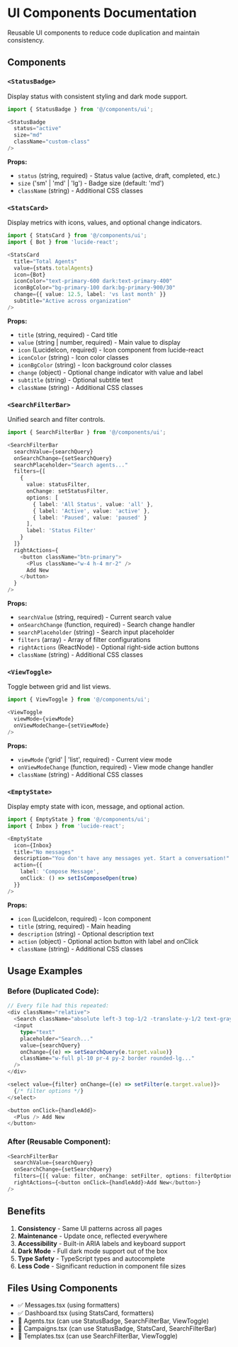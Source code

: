 # UI Components Documentation

Reusable UI components to reduce code duplication and maintain consistency.

## Components

### `<StatusBadge>`

Display status with consistent styling and dark mode support.

```typescript
import { StatusBadge } from '@/components/ui';

<StatusBadge
  status="active"
  size="md"
  className="custom-class"
/>
```

**Props:**
- `status` (string, required) - Status value (active, draft, completed, etc.)
- `size` ('sm' | 'md' | 'lg') - Badge size (default: 'md')
- `className` (string) - Additional CSS classes

### `<StatsCard>`

Display metrics with icons, values, and optional change indicators.

```typescript
import { StatsCard } from '@/components/ui';
import { Bot } from 'lucide-react';

<StatsCard
  title="Total Agents"
  value={stats.totalAgents}
  icon={Bot}
  iconColor="text-primary-600 dark:text-primary-400"
  iconBgColor="bg-primary-100 dark:bg-primary-900/30"
  change={{ value: 12.5, label: 'vs last month' }}
  subtitle="Active across organization"
/>
```

**Props:**
- `title` (string, required) - Card title
- `value` (string | number, required) - Main value to display
- `icon` (LucideIcon, required) - Icon component from lucide-react
- `iconColor` (string) - Icon color classes
- `iconBgColor` (string) - Icon background color classes
- `change` (object) - Optional change indicator with value and label
- `subtitle` (string) - Optional subtitle text
- `className` (string) - Additional CSS classes

### `<SearchFilterBar>`

Unified search and filter controls.

```typescript
import { SearchFilterBar } from '@/components/ui';

<SearchFilterBar
  searchValue={searchQuery}
  onSearchChange={setSearchQuery}
  searchPlaceholder="Search agents..."
  filters={[
    {
      value: statusFilter,
      onChange: setStatusFilter,
      options: [
        { label: 'All Status', value: 'all' },
        { label: 'Active', value: 'active' },
        { label: 'Paused', value: 'paused' }
      ],
      label: 'Status Filter'
    }
  ]}
  rightActions={
    <button className="btn-primary">
      <Plus className="w-4 h-4 mr-2" />
      Add New
    </button>
  }
/>
```

**Props:**
- `searchValue` (string, required) - Current search value
- `onSearchChange` (function, required) - Search change handler
- `searchPlaceholder` (string) - Search input placeholder
- `filters` (array) - Array of filter configurations
- `rightActions` (ReactNode) - Optional right-side action buttons
- `className` (string) - Additional CSS classes

### `<ViewToggle>`

Toggle between grid and list views.

```typescript
import { ViewToggle } from '@/components/ui';

<ViewToggle
  viewMode={viewMode}
  onViewModeChange={setViewMode}
/>
```

**Props:**
- `viewMode` ('grid' | 'list', required) - Current view mode
- `onViewModeChange` (function, required) - View mode change handler
- `className` (string) - Additional CSS classes

### `<EmptyState>`

Display empty state with icon, message, and optional action.

```typescript
import { EmptyState } from '@/components/ui';
import { Inbox } from 'lucide-react';

<EmptyState
  icon={Inbox}
  title="No messages"
  description="You don't have any messages yet. Start a conversation!"
  action={{
    label: 'Compose Message',
    onClick: () => setIsComposeOpen(true)
  }}
/>
```

**Props:**
- `icon` (LucideIcon, required) - Icon component
- `title` (string, required) - Main heading
- `description` (string) - Optional description text
- `action` (object) - Optional action button with label and onClick
- `className` (string) - Additional CSS classes

## Usage Examples

### Before (Duplicated Code):
```typescript
// Every file had this repeated:
<div className="relative">
  <Search className="absolute left-3 top-1/2 -translate-y-1/2 text-gray-400 w-5 h-5" />
  <input
    type="text"
    placeholder="Search..."
    value={searchQuery}
    onChange={(e) => setSearchQuery(e.target.value)}
    className="w-full pl-10 pr-4 py-2 border rounded-lg..."
  />
</div>

<select value={filter} onChange={(e) => setFilter(e.target.value)}>
  {/* filter options */}
</select>

<button onClick={handleAdd}>
  <Plus /> Add New
</button>
```

### After (Reusable Component):
```typescript
<SearchFilterBar
  searchValue={searchQuery}
  onSearchChange={setSearchQuery}
  filters={[{ value: filter, onChange: setFilter, options: filterOptions }]}
  rightActions={<button onClick={handleAdd}>Add New</button>}
/>
```

## Benefits

1. **Consistency** - Same UI patterns across all pages
2. **Maintenance** - Update once, reflected everywhere
3. **Accessibility** - Built-in ARIA labels and keyboard support
4. **Dark Mode** - Full dark mode support out of the box
5. **Type Safety** - TypeScript types and autocomplete
6. **Less Code** - Significant reduction in component file sizes

## Files Using Components

- ✅ Messages.tsx (using formatters)
- ✅ Dashboard.tsx (using StatsCard, formatters)
- 📝 Agents.tsx (can use StatusBadge, SearchFilterBar, ViewToggle)
- 📝 Campaigns.tsx (can use StatusBadge, StatsCard, SearchFilterBar)
- 📝 Templates.tsx (can use SearchFilterBar, ViewToggle)
